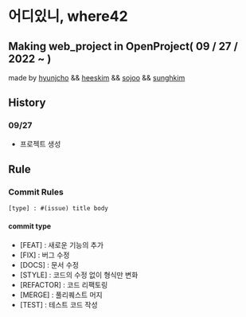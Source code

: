 # 어디있니, where42

## Making web_project in OpenProject( 09 / 27 / 2022 ~ )
made by [hyunjcho](https://github.com/highjcho) && [heeskim](https://github.com/lampolar) && [sojoo](https://github.com/zoovely) && [sunghkim](https://github.com/K-SeongHun)

## History

### 09/27 
- 프로젝트 생성

## Rule
### Commit Rules
```[type] : #(issue) title body  ```  
#### commit type
- [FEAT] : 새로운 기능의 추가
- [FIX] : 버그 수정
- [DOCS] : 문서 수정
- [STYLE] : 코드의 수정 없이 형식만 변화
- [REFACTOR] : 코드 리팩토링
- [MERGE] : 풀리퀘스트 머지
- [TEST] : 테스트 코드 작성
